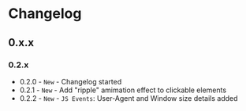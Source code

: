 # Changelog

## 0.x.x

### 0.2.x

- 0.2.0 - `New` - Changelog started 
- 0.2.1 - `New` - Add "ripple" amimation effect to clickable elements
- 0.2.2 - `New` - `JS Events`: User-Agent and Window size details added 
 

